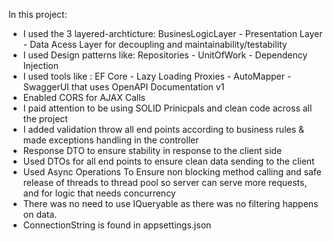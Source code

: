 In this project:

- I used the 3 layered-archticture: BusinesLogicLayer - Presentation Layer - Data Acess Layer for decoupling and maintainability/testability
- I used Design patterns like: Repositories - UnitOfWork - Dependency Injection
- I used tools like : EF Core - Lazy Loading Proxies - AutoMapper - SwaggerUI that uses OpenAPI Documentation v1
- Enabled CORS for AJAX Calls
- I paid attention to be using SOLID Prinicpals and clean code across all the project
- I added validation throw all end points according to business rules & made exceptions handling in the controller
- Response DTO to ensure stability in response to the client side
- Used DTOs for all end points to ensure clean data sending to the client
- Used Async Operations To Ensure non blocking method calling and safe release of threads to thread pool so server can serve more requests, and for logic that needs concurrency
- There was no need to use IQueryable as there was no filtering happens on data.
- ConnectionString is found in appsettings.json
